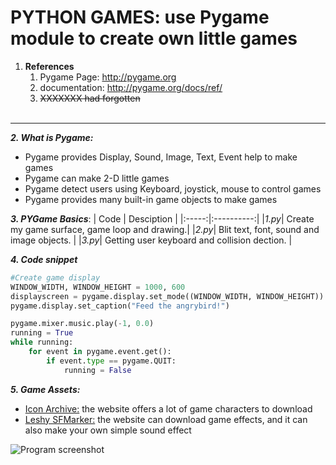 # PYTHON GAMES: use Pygame module to create own little games

1. **References**
    1. Pygame Page: http://pygame.org
    2. documentation: http://pygame.org/docs/ref/
    3. ~~XXXXXXX had forgotten~~ <br><br>
------

**_2. What is Pygame:_**
  * Pygame provides Display, Sound, Image, Text, Event help to make games
  * Pygame can make 2-D little games
  * Pygame detect users using Keyboard, joystick, mouse to control games
  * Pygame provides many built-in game objects to make games

**_3. PYGame Basics_**:
| Code | Desciption |
|:-----:|:----------:|
|_1.py_| Create my game surface, game loop and drawing.|
|_2.py_| Blit text, font, sound and image objects.     |
|_3.py_| Getting user keyboard and collision dection.  |

**_4. Code snippet_**
```python
#Create game display
WINDOW_WIDTH, WINDOW_HEIGHT = 1000, 600
displayscreen = pygame.display.set_mode((WINDOW_WIDTH, WINDOW_HEIGHT)) 
pygame.display.set_caption("Feed the angrybird!")

```
```python
pygame.mixer.music.play(-1, 0.0)
running = True
while running:
    for event in pygame.event.get(): 
        if event.type == pygame.QUIT: 
            running = False
```
**_5. Game Assets:_** <br>
* [Icon Archive:](https://iconarchive.com/) the website offers a lot of game characters to download
* [Leshy SFMarker:](https://www.leshylabs.com/apps/sfMaker) the website can download game effects, and it can also make your own simple sound effect

![Program screenshot]()
